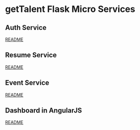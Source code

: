 getTalent Flask Micro Services
==============================

Auth Service
-----------
[README](auth_service/README.md)


Resume Service
-------------
[README](resume_service/README.md)


Event Service
-------------
[README](event_service/README.md)

Dashboard in AngularJS
----------------------
[README](dashboard/README.md)